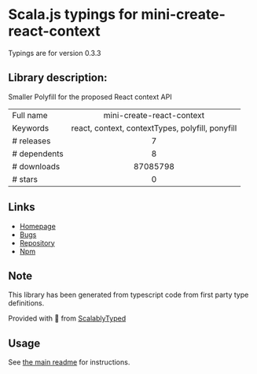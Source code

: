 
# Scala.js typings for mini-create-react-context

Typings are for version 0.3.3

## Library description:
Smaller Polyfill for the proposed React context API

|                    |                 |
| ------------------ | :-------------: |
| Full name          | mini-create-react-context |
| Keywords           | react, context, contextTypes, polyfill, ponyfill |
| # releases         | 7 |
| # dependents       | 8 |
| # downloads        | 87085798 |
| # stars            | 0 |

## Links
- [Homepage](https://github.com/StringEpsilon/mini-create-react-context#readme)
- [Bugs](https://github.com/StringEpsilon/mini-create-react-context/issues)
- [Repository](https://github.com/StringEpsilon/mini-create-react-context)
- [Npm](https://www.npmjs.com/package/mini-create-react-context)
    


## Note
This library has been generated from typescript code from first party type definitions.

Provided with :purple_heart: from [ScalablyTyped](https://github.com/oyvindberg/ScalablyTyped)

## Usage
See [the main readme](../../readme.md) for instructions.


